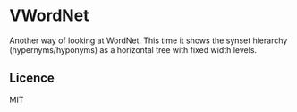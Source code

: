 VWordNet
========

Another way of looking at WordNet. This time it shows the synset hierarchy
(hypernyms/hyponyms) as a horizontal tree with fixed width levels.



Licence
-------

MIT
